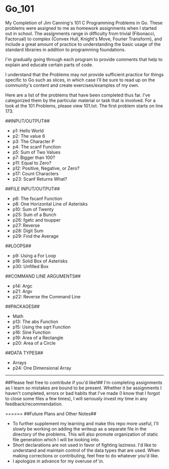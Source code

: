 Go_101
======

My Completion of Jim Canning's 101 C Programming Problems in Go. These problems were assigned to me as homework assignments when I started out in school. The assignments range in difficulty from trivial (Fibonacci, Factorual) to complex (Convex Hull, Knight's Move, Fourier Transform), and include a great amount of practice to understanding the basic usage of the standard libraries in addition to programming foundations.

I'm gradually going through each program to provide comments that help to explain and educate certain parts of code. 

I understand that the Problems may not provide sufficient practice for things specific to Go such as slices, in which case I'll be sure to read up on the community's content and create exercises/examples of my own. 

Here are a list of the problems that have been completed thus far. I've categorized them by the particular material or task that is involved. For a look at the 101 Problems, please view 101.txt. The first problem starts on line 173. 

##INPUT/OUTPUT##
- p1: Hello World
- p2: The value 6
- p3: The Character P
- p4: The scanf Function
- p5: Sum of Two Values
- p7: Bigger than 100?
- p11: Equal to Zero?
- p12: Positive, Negative, or Zero?
- p17: Count Characters
- p23: Scanf Returns What?

##FILE INPUT/OUTPUT##
- p6: The fscanf Function
- p8: One Horizontal Line of Asterisks
- p10: Sum of Twenty
- p25: Sum of a Bunch
- p26: fgetc and toupper
- p27: Reverse
- p28: Digit Sum
- p29: Find the Average

##LOOPS##
- p9: Using a For Loop
- p18: Solid Box of Asterisks
- p30: Unfilled Box

##COMMAND LINE ARGUMENTS##
- p14: Argc
- p21: Argv
- p22: Reverse the Command Line

##PACKAGES##
- Math
 - p13: The abs Function
 - p15: Using the sqrt Function
 - p16: Sine Function
 - p19: Area of a Rectangle
 - p20: Area of a Circle

##DATA TYPES##
- Arrays
 - p24: One Dimensional Array

---

##Please feel free to contribute if you'd like!##
I'm completing assignments as I learn so mistakes are bound to be present. Whether it be assignments I haven't completed, errors or bad habits that I've made (I know that I forgot to close some files a few times), I will seriously invest my time in any feedback/recommendation. 

======
##Future Plans and Other Notes##
- To further supplement my learning and make this repo more useful, I'll slowly be working on adding the writeup as a separate file in the directory of the problems. This will also promote organization of static file generation which I will be looking into.
- Short declarations are not used in favor of fighting laziness. I'd like to understand and maintain control of the data types that are used. When making corrections or contributing, feel free to do whatever you'd like.
- I apologize in advance for my overuse of \n.


